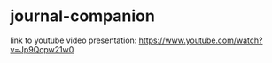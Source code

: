 # journal-companion

link to youtube video presentation: https://www.youtube.com/watch?v=Jp9Qcpw21w0

